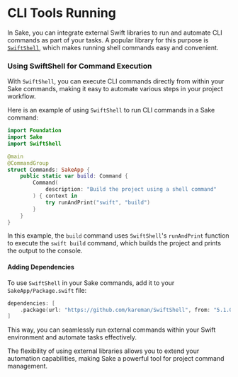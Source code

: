 # CLI Tools Running

In Sake, you can integrate external Swift libraries to run and automate CLI commands as part of your tasks. A popular library for this purpose is [`SwiftShell`](https://github.com/kareman/SwiftShell), which makes running shell commands easy and convenient.

### Using SwiftShell for Command Execution

With `SwiftShell`, you can execute CLI commands directly from within your Sake commands, making it easy to automate various steps in your project workflow.

Here is an example of using `SwiftShell` to run CLI commands in a Sake command:

```swift {12}
import Foundation
import Sake
import SwiftShell

@main
@CommandGroup
struct Commands: SakeApp {
    public static var build: Command {
        Command(
            description: "Build the project using a shell command"
        ) { context in
            try runAndPrint("swift", "build")
        }
    }
}
```

In this example, the `build` command uses `SwiftShell`'s `runAndPrint` function to execute the `swift build` command, which builds the project and prints the output to the console.

#### Adding Dependencies

To use `SwiftShell` in your Sake commands, add it to your `SakeApp/Package.swift` file:

```swift
dependencies: [
    .package(url: "https://github.com/kareman/SwiftShell", from: "5.1.0")
]
```

This way, you can seamlessly run external commands within your Swift environment and automate tasks effectively.

The flexibility of using external libraries allows you to extend your automation capabilities, making Sake a powerful tool for project command management.


